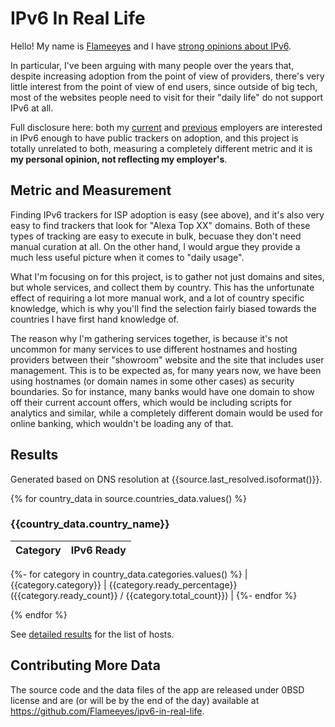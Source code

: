 <!--
SPDX-FileCopyrightText: 2021 Diego Elio Pettenò

SPDX-License-Identifier: 0BSD
-->

# IPv6 In Real Life

Hello! My name is [Flameeyes](https://www.flameeyes.com/) and I have [strong opinions about IPv6](https://flameeyes.blog/tag/ipv6/).

In particular, I've been arguing with many people over the years that, despite increasing adoption from the point of view of providers, there's very little interest from the point of view of end users, since outside of big tech, most of the websites people need to visit for their "daily life" do not support IPv6 at all.

Full disclosure here: both my [current](https://www.facebook.com/ipv6/) and [previous](https://www.google.com/ipv6/) employers are interested in IPv6 enough to have public trackers on adoption, and this project is totally unrelated to both, measuring a completely different metric and it is **my personal opinion, not reflecting my employer's**.

## Metric and Measurement

Finding IPv6 trackers for ISP adoption is easy (see above), and it's also very easy to find trackers that look for "Alexa Top XX" domains.
Both of these types of tracking are easy to execute in bulk, becuase they don't need manual curation at all. On the other hand, I would argue they provide a much less useful picture when it comes to "daily usage".

What I'm focusing on for this project, is to gather not just domains and sites, but whole services, and collect them by country.
This has the unfortunate effect of requiring a lot more manual work, and a lot of country specific knowledge, which is why you'll find the selection fairly biased towards the countries I have first hand knowledge of.

The reason why I'm gathering services together, is because it's not uncommon for many services to use different hostnames and hosting providers between their "showroom" website and the site that includes user management.
This is to be expected as, for many years now, we have been using hostnames (or domain names in some other cases) as security boundaries.
So for instance, many banks would have one domain to show off their current account offers, which would be including scripts for analytics and similar, while a completely different domain would be used for online banking, which wouldn't be loading any of that.

## Results

Generated based on DNS resolution at {{source.last_resolved.isoformat()}}.

{% for country_data in source.countries_data.values() %}
### {{country_data.country_name}}

| Category | IPv6 Ready |
| --- | --- |
{%- for category in country_data.categories.values() %}
| {{category.category}} | {{category.ready_percentage}} ({{category.ready_count}} / {{category.total_count}}) |
{%- endfor %}

{% endfor %}

See [detailed results](details) for the list of hosts.

## Contributing More Data

The source code and the data files of the app are released under 0BSD license and are (or will be by the end of the day) available at https://github.com/Flameeyes/ipv6-in-real-life.
